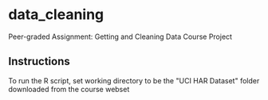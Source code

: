 # data_cleaning
Peer-graded Assignment: Getting and Cleaning Data Course Project
## Instructions
To run the R script, set working directory to be the "UCI HAR Dataset" folder downloaded from the course webset
